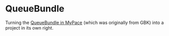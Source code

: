 QueueBundle
===========

Turning the [QueueBundle in MyPace](https://github.com/whiteoctober/myPace/tree/develop/src/WhiteOctober/QueueBundle) (which was originally from GBK) into a project in its own right.

